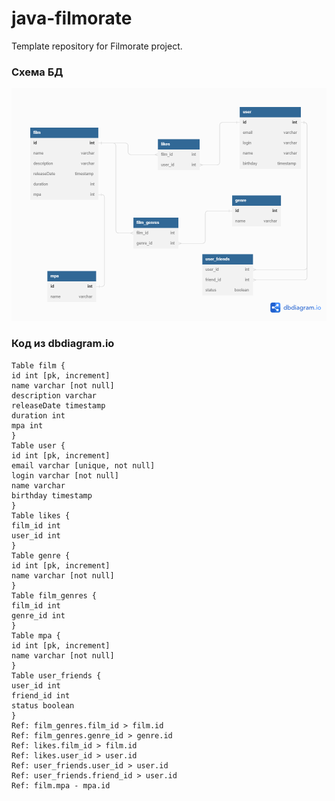 # java-filmorate
Template repository for Filmorate project.
### Схема БД
<picture>
    <source media="(prefers-color-scheme: dark)" srcset="src/main/resources/DB.png">
    <img src="src/main/resources/DB.png">
</picture>

### Код из dbdiagram.io
```
Table film {
id int [pk, increment]
name varchar [not null]
description varchar
releaseDate timestamp
duration int
mpa int 
}
Table user {
id int [pk, increment]
email varchar [unique, not null]
login varchar [not null]
name varchar
birthday timestamp
}
Table likes {
film_id int
user_id int
}
Table genre {
id int [pk, increment]
name varchar [not null]
}
Table film_genres {
film_id int
genre_id int
}
Table mpa {
id int [pk, increment]
name varchar [not null]
}
Table user_friends {
user_id int
friend_id int
status boolean
}
Ref: film_genres.film_id > film.id
Ref: film_genres.genre_id > genre.id
Ref: likes.film_id > film.id
Ref: likes.user_id > user.id
Ref: user_friends.user_id > user.id
Ref: user_friends.friend_id > user.id
Ref: film.mpa - mpa.id
```
